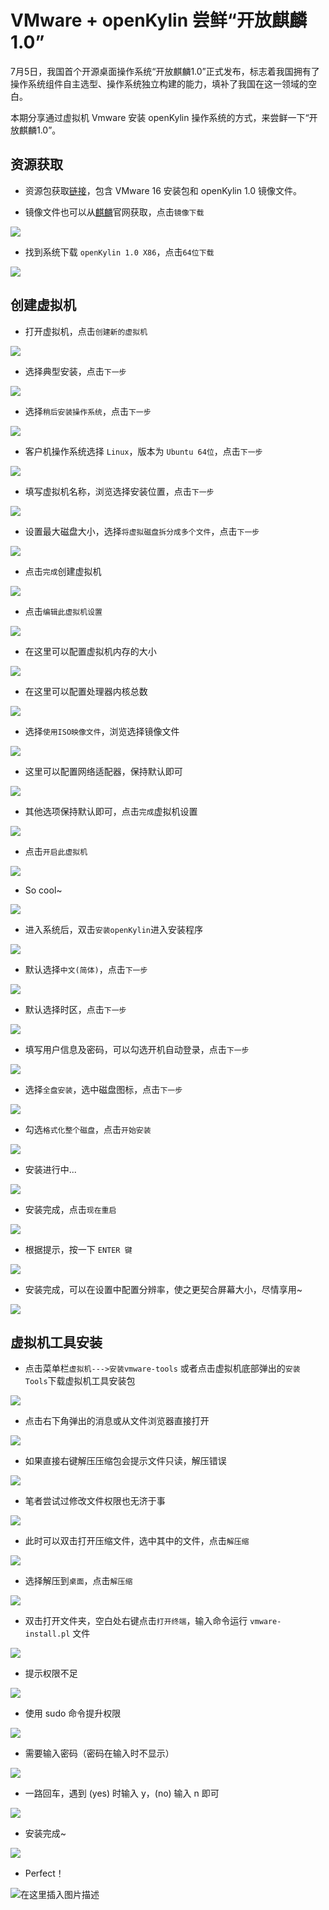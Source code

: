 # VMware + openKylin 尝鲜“开放麒麟1.0”

7月5日，我国首个开源桌面操作系统“开放麒麟1.0”正式发布，标志着我国拥有了操作系统组件自主选型、操作系统独立构建的能力，填补了我国在这一领域的空白。

本期分享通过虚拟机 Vmware 安装 openKylin 操作系统的方式，来尝鲜一下“开放麒麟1.0”。

## 资源获取

- 资源包获取[链接](https://pan.baidu.com/s/1B4Gm0UvTiDJ1X-CbNFq3AQ?pwd=ks33)，包含 VMware 16 安装包和 openKylin 1.0 镜像文件。

- 镜像文件也可以从[麒麟](https://www.openkylin.top/index-cn.html)官网获取，点击`镜像下载`

![](./images/img_01.png)

- 找到系统下载 `openKylin 1.0 X86`，点击`64位下载`

![](./images/img_02.png)

## 创建虚拟机

- 打开虚拟机，点击`创建新的虚拟机`

![](./images/img_03.png)

- 选择典型安装，点击`下一步`

![](./images/img_04.png)

- 选择`稍后安装操作系统`，点击`下一步`

![](./images/img_05.png)

- 客户机操作系统选择 `Linux`，版本为 `Ubuntu 64位`，点击`下一步`

![](./images/img_06.png)

- 填写虚拟机名称，浏览选择安装位置，点击`下一步`

![](./images/img_07.png)

- 设置最大磁盘大小，选择`将虚拟磁盘拆分成多个文件`，点击`下一步`

![](./images/img_08.png)

- 点击`完成`创建虚拟机

![](./images/img_09.png)

- 点击`编辑此虚拟机设置`

![](./images/img_10.png)

- 在这里可以配置虚拟机内存的大小

![](./images/img_11.png)

- 在这里可以配置处理器内核总数

![](./images/img_12.png)

- 选择`使用ISO映像文件`，浏览选择镜像文件

![](./images/img_13.png)

- 这里可以配置网络适配器，保持默认即可

![](./images/img_14.png)

- 其他选项保持默认即可，点击`完成`虚拟机设置

![](./images/img_15.png)

- 点击`开启此虚拟机`

![](./images/img_16.png)

- So cool~

![](./images/img_17.png)

- 进入系统后，双击`安装openKylin`进入安装程序

![](./images/img_18.png)

- 默认选择`中文(简体)`，点击`下一步`

![](./images/img_19.png)

- 默认选择时区，点击`下一步`

![](./images/img_20.png)

- 填写用户信息及密码，可以勾选开机自动登录，点击`下一步`

![](./images/img_21.png)

- 选择`全盘安装`，选中磁盘图标，点击`下一步`

![](./images/img_22.png)

- 勾选`格式化整个磁盘`，点击`开始安装`

![](./images/img_23.png)

- 安装进行中...

![](./images/img_24.png)

- 安装完成，点击`现在重启`

![](./images/img_25.png)

- 根据提示，按一下 `ENTER 键`

![](./images/img_26.png)

- 安装完成，可以在设置中配置分辨率，使之更契合屏幕大小，尽情享用~

![](./images/img_27.png)

## 虚拟机工具安装

- 点击菜单栏`虚拟机--->安装vmware-tools` 或者点击虚拟机底部弹出的`安装 Tools`下载虚拟机工具安装包

![](./images/img_28.png)

- 点击右下角弹出的消息或从文件浏览器直接打开

![](./images/img_29.png)

- 如果直接右键解压压缩包会提示文件只读，解压错误

![](./images/img_30.png)

- 笔者尝试过修改文件权限也无济于事

![](./images/img_31.png)

- 此时可以双击打开压缩文件，选中其中的文件，点击`解压缩`

![](./images/img_32.png)

- 选择解压到`桌面`，点击`解压缩`

![](./images/img_33.png)

- 双击打开文件夹，空白处右键点击`打开终端`，输入命令运行 `vmware-install.pl` 文件

![](./images/img_34.png)

- 提示权限不足

![](./images/img_35.png)

- 使用 sudo 命令提升权限

![](./images/img_36.png)

- 需要输入密码（密码在输入时不显示）

![](./images/img_37.png)

- 一路回车，遇到 (yes) 时输入 y，(no) 输入 n 即可

![](./images/img_38.png)

- 安装完成~

![](./images/img_39.png)

- Perfect！

![在这里插入图片描述](https://img-blog.csdnimg.cn/3f97aba6b1b64fc7b01220f5cef905fa.png)